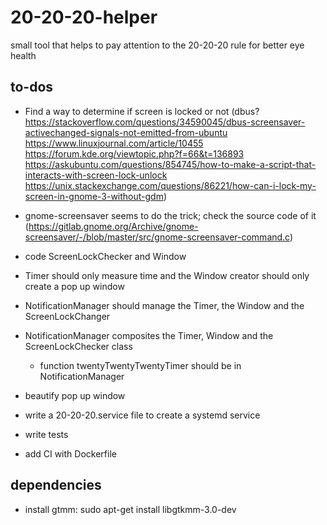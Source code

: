 # 20-20-20-helper
small tool that helps to pay attention to the 20-20-20 rule for better eye health


##  to-dos
- Find a way to determine if screen is locked or not (dbus? https://stackoverflow.com/questions/34590045/dbus-screensaver-activechanged-signals-not-emitted-from-ubuntu https://www.linuxjournal.com/article/10455 https://forum.kde.org/viewtopic.php?f=66&t=136893 https://askubuntu.com/questions/854745/how-to-make-a-script-that-interacts-with-screen-lock-unlock https://unix.stackexchange.com/questions/86221/how-can-i-lock-my-screen-in-gnome-3-without-gdm)
- gnome-screensaver seems to do the trick; check the source code of it (https://gitlab.gnome.org/Archive/gnome-screensaver/-/blob/master/src/gnome-screensaver-command.c)
- code ScreenLockChecker and Window
- Timer should only measure time and the Window creator should only create a pop up window 
- NotificationManager should manage the Timer, the Window and the ScreenLockChanger
- NotificationManager composites the Timer, Window and the ScreenLockChecker class
    - function twentyTwentyTwentyTimer should be in NotificationManager
- beautify pop up window

- write a 20-20-20.service file to create a systemd service
- write tests
- add CI with Dockerfile

## dependencies
- install gtmm: sudo apt-get install libgtkmm-3.0-dev

